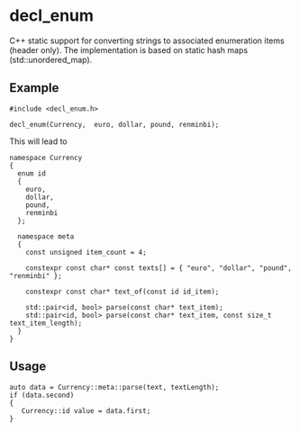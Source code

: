 # decl_enum
C++ static support for converting strings to associated enumeration items (header only).
The implementation is based on static hash maps (std::unordered_map).

## Example
```
#include <decl_enum.h>

decl_enum(Currency,  euro, dollar, pound, renminbi);
```
This will lead to
```
namespace Currency
{
  enum id
  {
    euro,
    dollar,
    pound,
    renminbi
  };

  namespace meta
  {
    const unsigned item_count = 4;
    
    constexpr const char* const texts[] = { "euro", "dollar", "pound", "renminbi" };
    
    constexpr const char* text_of(const id id_item);
    
    std::pair<id, bool> parse(const char* text_item);
    std::pair<id, bool> parse(const char* text_item, const size_t text_item_length);
  }
}
 ```

## Usage
```
auto data = Currency::meta::parse(text, textLength);
if (data.second)
{
   Currency::id value = data.first;
}
```
